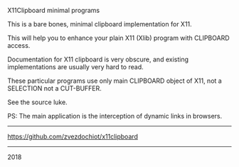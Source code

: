 X11Clipboard minimal programs

This is a bare bones, minimal clipboard implementation for X11.

This will help you to enhance your plain X11 (Xlib) program with CLIPBOARD access.

Documentation for X11 clipboard is very obscure, and existing implementations are usually very hard to read.

These particular programs use only main CLIPBOARD object of X11, not a SELECTION not a CUT-BUFFER.

See the source luke.

PS: The main application is the interception of dynamic links in browsers.

---
https://github.com/zvezdochiot/x11clipboard

---
2018
